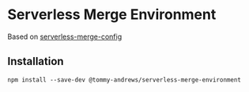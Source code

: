 # Serverless Merge Environment

Based on [serverless-merge-config](https://github.com/CruGlobal/serverless-merge-config)

## Installation

```
npm install --save-dev @tommy-andrews/serverless-merge-environment
```
